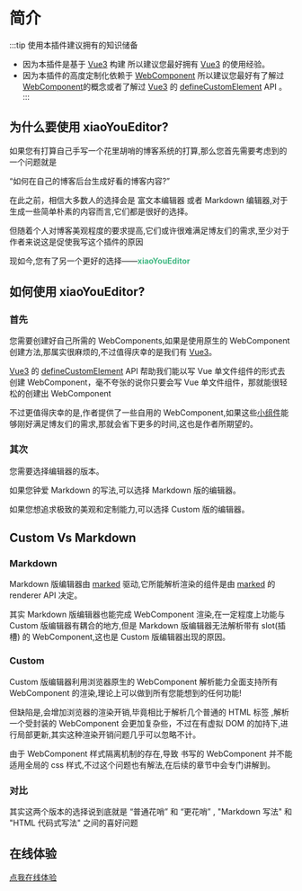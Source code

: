 # 简介

:::tip 使用本插件建议拥有的知识储备

- 因为本插件是基于 [Vue3](https://staging-cn.vuejs.org/) 构建 所以建议您最好拥有 [Vue3](https://staging-cn.vuejs.org/) 的使用经验。
- 因为本插件的高度定制化依赖于 [WebComponent](https://developer.mozilla.org/zh-CN/docs/Web/Web_Components) 所以建议您最好有了解过 [WebComponent](https://developer.mozilla.org/zh-CN/docs/Web/Web_Components)的概念或者了解过 [Vue3](https://staging-cn.vuejs.org/) 的 [defineCustomElement](https://staging-cn.vuejs.org/guide/extras/web-components.html) API 。
  :::

## 为什么要使用 xiaoYouEditor?

如果您有打算自己手写一个花里胡哨的博客系统的打算,那么您首先需要考虑到的一个问题就是

“如何在自己的博客后台生成好看的博客内容?”

在此之前，相信大多数人的选择会是 富文本编辑器 或者 Markdown 编辑器,对于生成一些简单朴素的内容而言,它们都是很好的选择。

但随着个人对博客美观程度的要求提高,它们或许很难满足博友们的需求,至少对于作者来说这是促使我写这个插件的原因

现如今,您有了另一个更好的选择——<b style="color:#42b883;">xiaoYouEditor</b>

## 如何使用 xiaoYouEditor?

### 首先

您需要创建好自己所需的 WebComponents,如果是使用原生的 WebComponent 创建方法,那属实很麻烦的,不过值得庆幸的是我们有 [Vue3](https://staging-cn.vuejs.org/)。

[Vue3](https://staging-cn.vuejs.org/) 的 [defineCustomElement](https://staging-cn.vuejs.org/guide/extras/web-components.html) API 帮助我们能以写 Vue 单文件组件的形式去创建 WebComponent，毫不夸张的说你只要会写 Vue 单文件组件，那就能很轻松的创建出 WebComponent

不过更值得庆幸的是,作者提供了一些自用的 WebComponent,如果这些[小组件](https://fuyouplus.cn)能够刚好满足博友们的需求,那就会省下更多的时间,这也是作者所期望的。

### 其次

您需要选择编辑器的版本。

如果您钟爱 Markdown 的写法,可以选择 Markdown 版的编辑器。

如果您想追求极致的美观和定制能力,可以选择 Custom 版的编辑器。

## Custom Vs Markdown

### Markdown

Markdown 版编辑器由 [marked](https://github.com/markedjs/marked) 驱动,它所能解析渲染的组件是由 [marked](https://github.com/markedjs/marked) 的 renderer API 决定。

其实 Markdown 版编辑器也能完成 WebComponent 渲染,在一定程度上功能与 Custom 版编辑器有耦合的地方,但是 Markdown 版编辑器无法解析带有 slot(插槽) 的 WebComponent,这也是 Custom 版编辑器出现的原因。

### Custom

Custom 版编辑器利用浏览器原生的 WebComponent 解析能力全面支持所有 WebComponent 的渲染,理论上可以做到所有您能想到的任何功能!

但缺陷是,会增加浏览器的渲染开销,毕竟相比于解析几个普通的 HTML 标签 ,解析一个受封装的 WebComponent 会更加复杂些，不过在有虚拟 DOM 的加持下,进行局部更新,其实这种渲染开销问题几乎可以忽略不计。

由于 WebComponent 样式隔离机制的存在,导致 书写的 WebComponent 并不能适用全局的 css 样式,不过这个问题也有解法,在后续的章节中会专门讲解到。

### 对比

其实这两个版本的选择说到底就是 “普通花哨” 和 “更花哨” , "Markdown 写法" 和 "HTML 代码式写法" 之间的喜好问题

## 在线体验

[点我在线体验](https://2383155523.github.io/xiao-you-editor-example/#/editor-custom)
